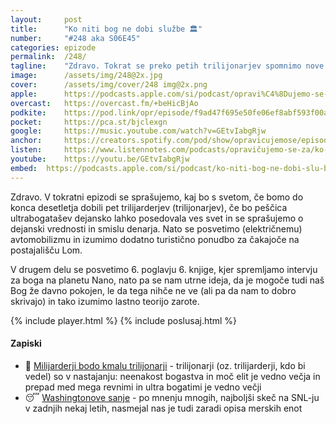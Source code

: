 ```yaml
---
layout: 	post
title:  	"Ko niti bog ne dobi službe 🏛️"
number: 	"#248 aka S06E45"
categories:	epizode
permalink:	/248/
tagline: 	"Zdravo. Tokrat se preko petih trilijonarjev spomnimo nove teorije zarote: ali je naš Bog morda že davno pokojen." 
image:		/assets/img/248@2x.jpg
cover:		/assets/img/cover/248 img@2x.png
apple:		https://podcasts.apple.com/si/podcast/opravi%C4%8Dujemo-se-za-vse-nev%C5%A1e%C4%8Dnosti/id1514750013?i=1000695418453
overcast:	https://overcast.fm/+beHicBjAo
podkite:	https://pod.link/opr/episode/f9ad47f695e50fe06ef8abf593f00a88
pocket:		https://pca.st/bjclexgn
google:		https://music.youtube.com/watch?v=GEtvIabgRjw
anchor:		https://creators.spotify.com/pod/show/opravicujemose/episodes/Ko-niti-bog-ne-dobi-slube-e2v92k8
listen:		https://www.listennotes.com/podcasts/opravičujemo-se-za/ko-niti-bog-ne-dobi-službe-c_oIKw7zLRV/embed/
youtube:	https://youtu.be/GEtvIabgRjw
embed:	https://podcasts.apple.com/si/podcast/ko-niti-bog-ne-dobi-slu-be/id1514750013?i=1000695418453
---
```


Zdravo. V tokratni epizodi se sprašujemo, kaj bo s svetom, če bomo do konca desetletja dobili pet trilijarderjev (trilijonarjev), če bo peščica ultrabogatašev dejansko lahko posedovala ves svet in se sprašujemo o dejanski vrednosti in smislu denarja. Nato se posvetimo (električnemu) avtomobilizmu in izumimo dodatno turistično ponudbo za čakajoče na postajališču Lom. 

V drugem delu se posvetimo 6. poglavju 6. knjige, kjer spremljamo intervju za boga na planetu Nano, nato pa se nam utrne ideja, da je mogoče tudi naš Bog že davno pokojen, le da tega nihče ne ve (ali pa da nam to dobro skrivajo) in tako izumimo lastno teorijo zarote. 

{% include player.html %}
{% include poslusaj.html %}

<!--break-->

#### Zapiski

- 🤑 [Milijarderji bodo kmalu trilijonarji](https://www.pbs.org/newshour/world/billionaires-wealth-soared-in-2024-at-least-five-trillionaires-expected-in-next-decade-anti-poverty-group-says) - trilijonarji (oz. trilijarderji, kdo bi vedel) so v nastajanju: neenakost bogastva in moč elit je vedno večja in prepad med mega revnimi in ultra bogatimi je vedno večji 
- 😴 [Washingtonove sanje](https://www.youtube.com/watch?v=JYqfVE-fykk) - po mnenju mnogih, najboljši skeč na SNL-ju v zadnjih nekaj letih, nasmejal nas je tudi zaradi opisa merskih enot 